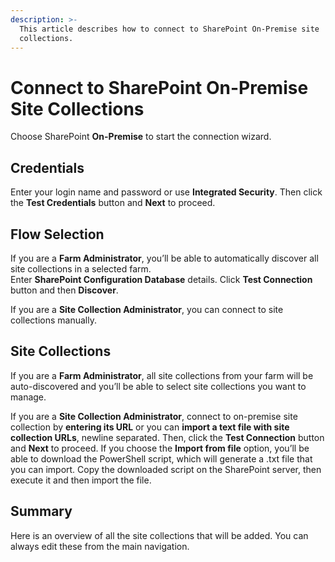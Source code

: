 ```yaml
---
description: >-
  This article describes how to connect to SharePoint On-Premise site
  collections.
---
```


# Connect to SharePoint On-Premise Site Collections

Choose SharePoint **On-Premise** to start the connection wizard.

## Credentials

Enter your login name and password or use **Integrated Security**. Then click the **Test Credentials** button and **Next** to proceed.

## Flow Selection

If you are a **Farm Administrator**, you’ll be able to automatically discover all site collections in a selected farm.  
Enter **SharePoint Configuration Database** details. Click **Test Connection** button and then **Discover**.

If you are a **Site Collection Administrator**, you can connect to site collections manually.

## Site Collections

If you are a **Farm Administrator**, all site collections from your farm will be auto-discovered and you’ll be able to select site collections you want to manage.

If you are a **Site Collection Administrator**, connect to on-premise site collection by **entering its URL** or you can **import a text file with site collection URLs**, newline separated. Then, click the **Test Connection** button and **Next** to proceed. If you choose the **Import from file** option, you’ll be able to download the PowerShell script, which will generate a .txt file that you can import. Copy the downloaded script on the SharePoint server, then execute it and then import the file.

## Summary

Here is an overview of all the site collections that will be added. You can always edit these from the main navigation.

